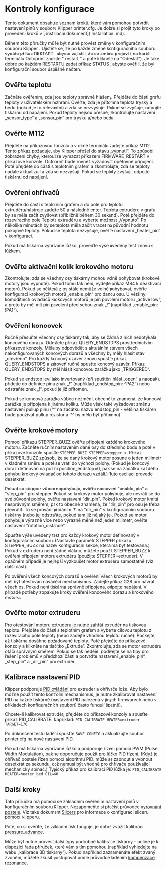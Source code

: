 # Kontroly konfigurace

Tento dokument obsahuje seznam kroků, které vám pomohou potvrdit nastavení pinů v souboru Klipper printer.cfg. Je dobré si projít tyto kroky po provedení kroků v [ instalační dokument]( Installation .md).

Během této příručky může být nutné provést změny v konfiguračním souboru Klipper . Ujistěte se, že po každé změně konfiguračního souboru vydáte příkaz RESTART , abyste zajistili, že se změna projeví ( na kartě terminálu Octoprint zadejte " restart " a poté klikněte na "Odeslat"). Je také dobré po každém RESTARTU zadat příkaz STATUS , abyste ověřili, že byl konfigurační soubor úspěšně načten.

## Ověřte teplotu

Začněte ověřením, zda jsou teploty správně hlášeny. Přejděte do části grafu teploty v uživatelském rozhraní. Ověřte, zda je přítomna teplota trysky a bedu (pokud je to relevantní) a zda se nezvyšuje. Pokud se zvyšuje, odpojte tiskárnu od napájení. Pokud teploty nejsou přesné, zkontrolujte nastavení „sensor_type“ a „sensor_pin“ pro trysku a/nebo bedu.

## Ověřte M112

Přejděte na příkazovou konzolu a v okně terminálu zadejte příkaz M112. Tento příkaz požaduje, aby Klipper přešel do stavu „vypnutí“. To způsobí zobrazení chyby, kterou lze vymazat příkazem FIRMWARE_RESTART v příkazové konzole. Octoprint bude rovněž vyžadovat opětovné připojení. Poté přejděte do části s teplotním grafem a zkontrolujte, zda se teploty nadále aktualizují a zda se nezvyšují. Pokud se teploty zvyšují, odpojte tiskárnu od napájení.

## Ověření ohřívačů

Přejděte do části s teplotním grafem a do pole pro teplotu extrudéru/nástroje zadejte 50 a následně enter. Teplota extrudéru v grafu by se měla začít zvyšovat (přibližně během 30 sekund). Poté přejděte do rozevíracího pole Teplota extrudéru a vyberte možnost „Vypnuto“. Po několika minutách by se teplota měla začít vracet na původní hodnotu pokojové teploty. Pokud se teplota nezvyšuje, ověřte nastavení „heater_pin“ v konfiguraci.

Pokud má tiskárna vyhřívané lůžko, proveďte výše uvedený test znovu s lůžkem.

## Ověřte aktivační kolík krokového motoru

Zkontrolujte, zda se všechny osy tiskárny mohou volně pohybovat (krokové motory jsou vypnuté). Pokud tomu tak není, vydejte příkaz M84 k deaktivaci motorů. Pokud se některá z os stále nemůže volně pohybovat, ověřte konfiguraci krokových motorů „enable_pin“ pro danou osu. U většiny komoditních ovladačů krokových motorů je pin povolení motoru „active low“, a proto by měl mít pin povolení před sebou znak „!“ (například „enable_pin: !PA1“).

## Ověření koncovek

Ručně přesuňte všechny osy tiskárny tak, aby se žádná z nich nedotýkala koncového dorazu. Odešlete příkaz QUERY_ENDSTOPS prostřednictvím příkazové konzoly. Měla by odpovědět s aktuálním stavem všech nakonfigurovaných koncových dorazů a všechny by měly hlásit stav „otevřeno“. Pro každý koncový uzávěr znovu spusťte příkaz QUERY_ENDSTOPS a zároveň ručně spusťte koncový uzávěr. Příkaz QUERY_ENDSTOPS by měl hlásit koncovou zarážku jako „TRIGGERED“.

Pokud se endstop jeví jako invertovaný (při spuštění hlásí „open“ a naopak), přidejte do definice pinu znak „!“ (například „endstop_pin: ^PA2“) nebo odstraňte znak „!“, pokud je již přítomen.

Pokud se koncová zarážka vůbec nezmění, obecně to znamená, že koncová zarážka je připojena k jinému kolíku. Může však také vyžadovat změnu nastavení pullup pinu ('^' na začátku názvu endstop_pin - většina tiskáren bude používat pullup rezistor a '^' by mělo být přítomno).

## Ověřte krokové motory

Pomocí příkazu STEPPER_BUZZ ověřte připojení každého krokového motoru. Začněte ručním nastavením dané osy do středního bodu a poté v příkazové konzole spusťte `STEPPER_BUZZ STEPPER=stepper_x`. Příkaz STEPPER_BUZZ způsobí, že se daný krokový motor posune o jeden milimetr v kladném směru a poté se vrátí do výchozí polohy. (Pokud je koncový doraz definován na pozici position_endstop=0, pak se na začátku každého pohybu krokový ovladač od tohoto dorazu vzdálí.) Tuto oscilaci provede desetkrát.

Pokud se stepper vůbec nepohybuje, ověřte nastavení "enable_pin" a "step_pin" pro stepper. Pokud se krokový motor pohybuje, ale nevrátí se do své původní polohy, ověřte nastavení "dir_pin". Pokud krokový motor kmitá nesprávným směrem, pak to obecně znamená, že "dir_pin" pro osu je třeba převrátit. To se provádí přidáním '!' na "dir_pin" v konfiguračním souboru tiskárny (nebo jej odstraňte, pokud tam již nějaký je). Pokud se motor pohybuje výrazně více nebo výrazně méně než jeden milimetr, ověřte nastavení "rotation_distance".

Spusťte výše uvedený test pro každý krokový motor definovaný v konfiguračním souboru. (Nastavte parametr STEPPER příkazu STEPPER_BUZZ na název konfigurační sekce, která má být testována.) Pokud v extruderu není žádné vlákno, můžete použít STEPPER_BUZZ k ověření připojení motoru extrudéru (použijte STEPPER=extruder). V opačném případě je nejlepší vyzkoušet motor extrudéru samostatně (viz další část).

Po ověření všech koncových dorazů a ověření všech krokových motorů by měl být otestován naváděcí mechanismus. Zadejte příkaz G28 pro návrat všech os. Pokud není tiskárna správně připojena, odpojte napájení. V případě potřeby zopakujte kroky ověření koncového dorazu a krokového motoru.

## Ověřte motor extruderu

Pro otestování motoru extrudéru je nutné zahřát extrudér na tiskovou teplotu. Přejděte do části s teplotním grafem a vyberte cílovou teplotu z rozevíracího pole teploty (nebo zadejte vhodnou teplotu ručně). Počkejte, až tiskárna dosáhne požadované teploty. Poté přejděte do příkazové konzoly a klikněte na tlačítko „Extrude“. Zkontrolujte, zda se motor extrudéru otáčí správným směrem. Pokud se tak neděje, podívejte se na tipy pro řešení problémů v předchozí části a potvrďte nastavení „enable_pin“, „step_pin“ a „dir_pin“ pro extrudér.

## Kalibrace nastavení PID

Klipper podporuje [PID ovládání](https://en.wikipedia.org/wiki/PID_controller) pro extruder a ohřívače lože. Aby bylo možné použít tento kontrolní mechanismus, je nutné zkalibrovat nastavení PID na každé tiskárně (nastavení PID nalezená v jiných firmwarech nebo v příkladech konfiguračních souborů často fungují špatně).

Chcete-li kalibrovat extrudér, přejděte do příkazové konzoly a spusťte příkaz PID_CALIBRATE. Například: `PID_CALIBRATE HEATER=extruder TARGET=170`

Po dokončení testu ladění spusťte `SAVE_CONFIG` a aktualizujte soubor printer.cfg na nové nastavení PID.

Pokud má tiskárna vyhřívané lůžko a podporuje řízení pomocí PWM (Pulse Width Modulation), pak se doporučuje použít pro lůžko PID řízení. (Když je ohřívač postele řízen pomocí algoritmu PID, může se zapnout a vypnout desetkrát za sekundu, což nemusí být vhodné pro ohřívače používající mechanický spínač.) Typický příkaz pro kalibraci PID lůžka je: `PID_CALIBRATE HEATER=heater_bed CÍL=60`

## Další kroky

Tato příručka má pomoci se základním ověřením nastavení pinů v konfiguračním souboru Klipper. Nezapomeňte si přečíst průvodce [vyrovnání postele](Bed_Level.md). Viz také dokument [Slicers](Slicers.md) pro informace o konfiguraci sliceru pomocí Klipperu.

Poté, co si ověříte, že základní tisk funguje, je dobré zvážit kalibraci [pressure_advance](Pressure_Advance.md).

Může být nutné provést další typy podrobné kalibrace tiskárny – online je k dispozici řada příruček, které vám s tím pomohou (například vyhledejte na webu „kalibrace 3D tiskárny“). Pokud například zaznamenáte efekt zvaný zvonění, můžete zkusit postupovat podle průvodce laděním [kompenzace rezonance](Resonance_Compensation.md).
